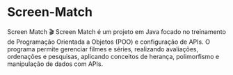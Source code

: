 # Screen-Match
Screen Match 🎬 Screen Match é um projeto em Java focado no treinamento de Programação Orientada a Objetos (POO) e configuração de APIs. O programa permite gerenciar filmes e séries, realizando avaliações, ordenações e pesquisas, aplicando conceitos de herança, polimorfismo e manipulação de dados com APIs.
